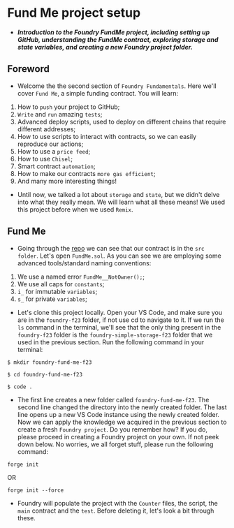 # Fund Me project setup
- ***Introduction to the Foundry FundMe project, including setting up GitHub, understanding the FundMe contract, exploring storage and state variables, and creating a new Foundry project folder.***

## Foreword
- Welcome the the second section of `Foundry Fundamentals`. Here we'll cover `Fund Me`, a simple funding contract. You will learn:

1. How to `push` your project to GitHub;
2. `Write` and `run` amazing `tests`;
3. Advanced deploy scripts, used to deploy on different chains that require different addresses;
4. How to use scripts to interact with contracts, so we can easily reproduce our actions;
5. How to use a `price feed`;
6. How to use `Chisel`;
7. Smart contract `automation`;
8. How to make our contracts `more gas efficient`;
9. And many more interesting things!

- Until now, we talked a lot about `storage` and `state`, but we didn't delve into what they really mean. We will learn what all these means! We used this project before when we used `Remix`.

## Fund Me
- Going through the [repo](https://github.com/Cyfrin/foundry-fund-me-cu) we can see that our contract is in the `src folder`. Let's open `FundMe.sol`. As you can see we are employing some advanced tools/standard naming conventions:

1. We use a named error `FundMe__NotOwner();`;
2. We use all caps for `constants`;
3. `i_` for immutable `variables`;
4. `s_` for private `variables`;

- Let's clone this project locally. Open your VS Code, and make sure you are in the `foundry-f23` folder, if not use cd to navigate to it. If we run the `ls` command in the terminal, we'll see that the only thing present in the `foundry-f23` folder is the `foundry-simple-storage-f23` folder that we used in the previous section. Run the following command in your terminal:

```
$ mkdir foundry-fund-me-f23 

$ cd foundry-fund-me-f23 

$ code .
```

- The first line creates a new folder called `foundry-fund-me-f23`. The second line changed the directory into the newly created folder. The last line opens up a new VS Code instance using the newly created folder. Now we can apply the knowledge we acquired in the previous section to create a fresh `Foundry project`. Do you remember how? If you do, please proceed in creating a Foundry project on your own. If not peek down below. No worries, we all forget stuff, please run the following command:

```
forge init
```

OR

```
forge init --force
```

- Foundry will populate the project with the `Counter` files, the script, the `main` contract and the `test`. Before deleting it, let's look a bit through these.
